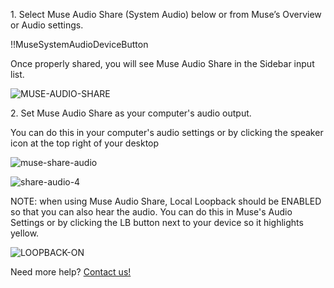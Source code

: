 1\. Select Muse Audio Share (System Audio) below or from Muse’s Overview or Audio settings.

!!MuseSystemAudioDeviceButton

Once properly shared, you will see Muse Audio Share in the Sidebar input list.


![MUSE-AUDIO-SHARE](https://user-images.githubusercontent.com/7818811/155610707-dac411ff-e568-4a70-95f8-deb2a1210093.gif)


2\. Set Muse Audio Share as your computer's audio output.

You can do this in your computer's audio settings or by clicking the speaker icon at the top right of your desktop

![muse-share-audio](https://user-images.githubusercontent.com/7818811/140007753-0932f235-e555-4a06-99dd-72d8118dcde2.gif)

![share-audio-4](https://user-images.githubusercontent.com/7818811/139195545-e2786037-1e87-439c-aea4-fdf846957759.png)


NOTE: when using Muse Audio Share, Local Loopback should be ENABLED so that you can also hear the audio. You can do this in Muse's Audio Settings or by clicking the LB button next to your device so it highlights yellow.

![LOOPBACK-ON](https://user-images.githubusercontent.com/7818811/152443181-16853f34-46f4-4c49-8c63-b02531be1412.gif)

Need more help? [Contact us!](https://www.musesessions.co/contact)